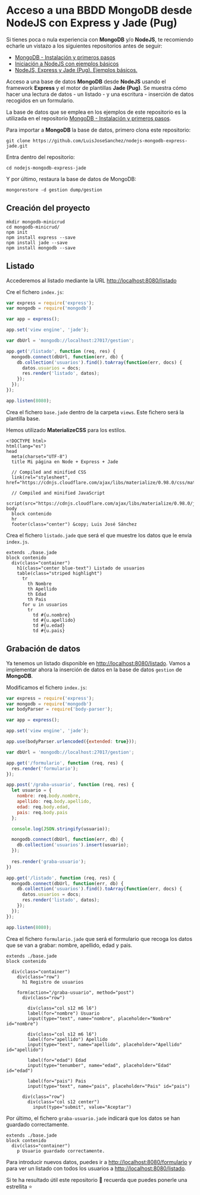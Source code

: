 # Acceso a una BBDD MongoDB desde NodeJS con Express y Jade (Pug)

Si tienes poca o nula experiencia con **MongoDB** y/o **NodeJS**, te recomiendo echarle un vistazo a los siguientes repositorios antes de seguir:

* [MongoDB - Instalación y primeros pasos](https://github.com/LuisJoseSanchez/mongodb)
* [Iniciación a NodeJS con ejemplos básicos](https://github.com/LuisJoseSanchez/nodejs-iniciacion)
* [NodeJS, Express y Jade (Pug). Ejemplos básicos.](https://github.com/LuisJoseSanchez/nodejs-express-jade)

Acceso a una base de datos **MongoDB** desde **NodeJS** usando el framework **Express** y el motor de plantillas **Jade (Pug)**. Se muestra cómo hacer una lectura de datos - un listado - y una escritura - inserción de datos recogidos en un formulario.

La base de datos que se emplea en los ejemplos de este repositorio es la utilizada en el repositorio [MongoDB - Instalación y primeros pasos](https://github.com/LuisJoseSanchez/mongodb).

Para importar a **MongoDB** la base de datos, primero clona este repositorio:

```console
git clone https://github.com/LuisJoseSanchez/nodejs-mongodb-express-jade.git
```

Entra dentro del repositorio:

```console
cd nodejs-mongodb-express-jade
```

Y por último, restaura la base de datos de MongoDB:

```console
mongorestore -d gestion dump/gestion
```

## Creación del proyecto

```console
mkdir mongodb-minicrud
cd mongodb-minicrud/
npm init
npm install express --save
npm install jade --save
npm install mongodb --save
```

## Listado

Accederemos al listado mediante la URL <http://localhost:8080/listado>

Cre el fichero `index.js`:

```javascript
var express = require('express');
var mongodb = require('mongodb')

var app = express();

app.set('view engine', 'jade');

var dbUrl = 'mongodb://localhost:27017/gestion';

app.get('/listado', function (req, res) {
  mongodb.connect(dbUrl, function(err, db) {
    db.collection('usuarios').find().toArray(function(err, docs) {
      datos.usuarios = docs;
      res.render('listado', datos);
    });
  });
});

app.listen(8080);
```

Crea el fichero `base.jade` dentro de la carpeta `views`. Este fichero será la plantilla base.

Hemos utilizado **MaterializeCSS** para los estilos.

```jade
<!DOCTYPE html>
html(lang="es")
head
  meta(charset="UTF-8")
  title Mi página en Node + Express + Jade

  // Compiled and minified CSS
  link(rel="stylesheet", href="https://cdnjs.cloudflare.com/ajax/libs/materialize/0.98.0/css/materialize.min.css")

  // Compiled and minified JavaScript
  script(src="https://cdnjs.cloudflare.com/ajax/libs/materialize/0.98.0/js/materialize.min.js")
body
  block contenido
  hr
  footer(class="center") &copy; Luis José Sánchez
```

Crea el fichero `listado.jade` que será el que muestre los datos que le envía `index.js`.

```jade
extends ./base.jade
block contenido
  div(class="container")
    h1(class="center blue-text") Listado de usuarios
    table(class="striped highlight")
      tr
        th Nombre
        th Apellido
        th Edad
        th Pais
      for u in usuarios
        tr
          td #{u.nombre}
          td #{u.apellido}
          td #{u.edad}
          td #{u.pais}
```

## Grabación de datos

Ya tenemos un listado disponible en <http://localhost:8080/listado>. Vamos a implementar ahora la inserción de datos en la base de datos `gestion` de **MongoDB**.

Modificamos el fichero `index.js`:

```javascript
var express = require('express');
var mongodb = require('mongodb')
var bodyParser = require('body-parser');

var app = express();

app.set('view engine', 'jade');

app.use(bodyParser.urlencoded({extended: true}));

var dbUrl = 'mongodb://localhost:27017/gestion';

app.get('/formulario', function (req, res) {
  res.render('formulario');
});

app.post('/graba-usuario', function (req, res) {
  let usuario = {
    nombre: req.body.nombre,
    apellido: req.body.apellido,
    edad: req.body.edad,
    pais: req.body.pais
  };

  console.log(JSON.stringify(usuario));

  mongodb.connect(dbUrl, function(err, db) {
    db.collection('usuarios').insert(usuario);
  });
  
  res.render('graba-usuario');
})

app.get('/listado', function (req, res) {
  mongodb.connect(dbUrl, function(err, db) {
    db.collection('usuarios').find().toArray(function(err, docs) {
      datos.usuarios = docs;
      res.render('listado', datos);
    });
  });
});

app.listen(8080);
```

Crea el fichero `formulario.jade` que será el formulario que recoga los datos que se van a grabar: nombre, apellido, edad y pais.

```jade
extends ./base.jade
block contenido

  div(class="container")
    div(class="row")
      h1 Registro de usuarios

    form(action="/graba-usuario", method="post")
      div(class="row")

        div(class="col s12 m6 l6")
        label(for="nombre") Usuario
        input(type="text", name="nombre", placeholder="Nombre" id="nombre")

        div(class="col s12 m6 l6")
        label(for="apellido") Apellido
        input(type="text", name="apellido", placeholder="Apellido" id="apellido")

        label(for="edad") Edad
        input(type="tenumber", name="edad", placeholder="Edad" id="edad")

        label(for="pais") Pais
        input(type="text", name="pais", placeholder="Pais" id="pais")

      div(class="row")
        div(class="col s12 center")
          input(type="submit", value="Aceptar")
```

Por último, el fichero `graba-usuario.jade` indicará que los datos se han guardado correctamente.

```jade
extends ./base.jade
block contenido
  div(class="container")
    p Usuario guardado correctamente.
```

Para introducir nuevos datos, puedes ir a <http://localhost:8080/formulario> y para ver un listado con todos los usuarios a <http://localhost:8080/listado>.

Si te ha resultado útil este repositorio :wrench: recuerda que puedes ponerle una estrellita :star:

